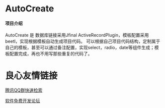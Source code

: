 # AutoCreate

#### 项目介绍
AutoCreate 是 数据库链接采用Jfinal ActiveRecordPlugin，模板配置采用beetl，实现根据模板自动生成项目代码。
可以根据自己项目代码结构，定制属于自己的模板，甚至可以通过备注配置，实现select，radio，date等组件生成；模板配置完成，再也不用写那些重复的代码了。



 # 良心友情链接

[腾讯QQ群快速检索](http://u.720life.cn/s/8cf73f7c)

[软件免费开发论坛](http://u.720life.cn/s/bbb01dc0)